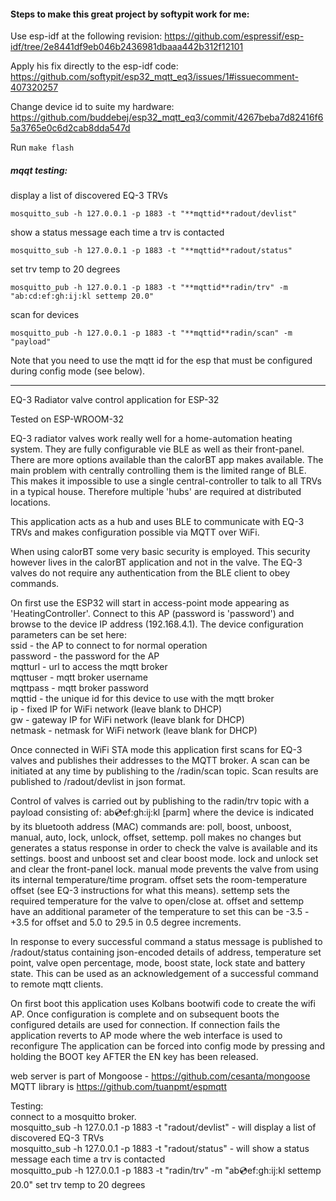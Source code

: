 #### Steps to make this great project by softypit work for me:

Use esp-idf at the following revision:
https://github.com/espressif/esp-idf/tree/2e8441df9eb046b2436981dbaaa442b312f12101

Apply his fix directly to the esp-idf code:
https://github.com/softypit/esp32_mqtt_eq3/issues/1#issuecomment-407320257

Change device id to suite my hardware:
https://github.com/buddebej/esp32_mqtt_eq3/commit/4267beba7d82416f65a3765e0c6d2cab8dda547d

Run `make flash`

##### mqqt testing:

display a list of discovered EQ-3 TRVs

`mosquitto_sub -h 127.0.0.1 -p 1883 -t "**mqttid**radout/devlist"`

show a status message each time a trv is contacted

`mosquitto_sub -h 127.0.0.1 -p 1883 -t "**mqttid**radout/status"`  

set trv temp to 20 degrees

`mosquitto_pub -h 127.0.0.1 -p 1883 -t "**mqttid**radin/trv" -m "ab:cd:ef:gh:ij:kl settemp 20.0"`  

scan for devices

`mosquitto_pub -h 127.0.0.1 -p 1883 -t "**mqttid**radin/scan" -m "payload"`  

Note that you need to use the mqtt id for the esp that must be configured during config mode (see below). 

---

EQ-3 Radiator valve control application for ESP-32

Tested on ESP-WROOM-32

EQ-3 radiator valves work really well for a home-automation heating system. They are fully configurable 
vie BLE as well as their front-panel. There are more options available than the calorBT app makes 
available.
The main problem with centrally controlling them is the limited range of BLE. This makes it impossible
to use a single central-controller to talk to all TRVs in a typical house. Therefore multiple 'hubs'
are required at distributed locations.

This application acts as a hub and uses BLE to communicate with EQ-3 TRVs and makes configuration possible
via MQTT over WiFi. 

When using calorBT some very basic security is employed. This security however lives in the calorBT 
application and not in the valve. The EQ-3 valves do not require any authentication from the BLE client
to obey commands.

On first use the ESP32 will start in access-point mode appearing as 'HeatingController'. Connect to this
AP (password is 'password') and browse to the device IP address (192.168.4.1). The device configuration 
parameters can be set here:  
ssid - the AP to connect to for normal operation  
password - the password for the AP  
mqtturl - url to access the mqtt broker  
mqttuser - mqtt broker username  
mqttpass - mqtt broker password  
mqttid - the unique id for this device to use with the mqtt broker  
ip - fixed IP for WiFi network (leave blank to DHCP)  
gw - gateway IP for WiFi network (leave blank for DHCP)  
netmask - netmask for WiFi network (leave blank for DHCP)  

Once connected in WiFi STA mode this application first scans for EQ-3 valves and publishes their addresses 
to the MQTT broker. A scan can be initiated at any time by publishing to the /<mqttid>radin/scan topic. 
Scan results are published to /<mqttid>radout/devlist in json format.

Control of valves is carried out by publishing to the <mqttid>radin/trv topic with a payload consisting of:
ab:cd:ef:gh:ij:kl <command> [parm]
where the device is indicated by its bluetooth address (MAC)
commands are: poll, boost, unboost, manual, auto, lock, unlock, offset, settemp. 
poll makes no changes but generates a status response in order to check the valve is available and its settings.
boost and unboost set and clear boost mode.
lock and unlock set and clear the front-panel lock.
manual mode prevents the valve from using its internal temperature/time program.
offset sets the room-temperature offset (see EQ-3 instructions for what this means).
settemp sets the required temperature for the valve to open/close at. 
offset and settemp have an additional parameter of the temperature to set this can be -3.5 - +3.5 for offset and
5.0 to 29.5 in 0.5 degree increments.

In response to every successful command a status message is published to /<mqttid>radout/status containing json-encoded
details of address, temperature set point, valve open percentage, mode, boost state, lock state and battery state. This 
can be used as an acknowledgement of a successful command to remote mqtt clients.

On first boot this application uses Kolbans bootwifi code to create the wifi AP.
Once configuration is complete and on subsequent boots the configured details are used for connection.
If connection fails the application reverts to AP mode where the web interface is used to reconfigure
The application can be forced into config mode by pressing and holding the BOOT key AFTER the EN key has been released.

web server is part of Mongoose - https://github.com/cesanta/mongoose
MQTT library is https://github.com/tuanpmt/espmqtt

Testing:  
connect to a mosquitto broker.  
mosquitto_sub -h 127.0.0.1 -p 1883 -t "<mqttid>radout/devlist" - will display a list of discovered EQ-3 TRVs  
mosquitto_sub -h 127.0.0.1 -p 1883 -t "<mqttid>radout/status" - will show a status message each time a trv is contacted  
mosquitto_pub -h 127.0.0.1 -p 1883 -t "<mqttid>radin/trv" -m "ab:cd:ef:gh:ij:kl settemp 20.0" set trv temp to 20 degrees  

